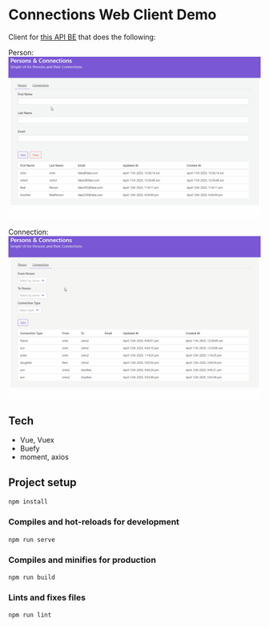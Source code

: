 # Connections Web Client Demo

Client for [this API BE](https://github.com/haskone/dummy_connections_be) that does the following:

Person:
![](person_demo.gif)

Connection:
![](connection_demo.gif)

## Tech

- Vue, Vuex
- Buefy
- moment, axios

## Project setup
```
npm install
```

### Compiles and hot-reloads for development
```
npm run serve
```

### Compiles and minifies for production
```
npm run build
```

### Lints and fixes files
```
npm run lint
```
